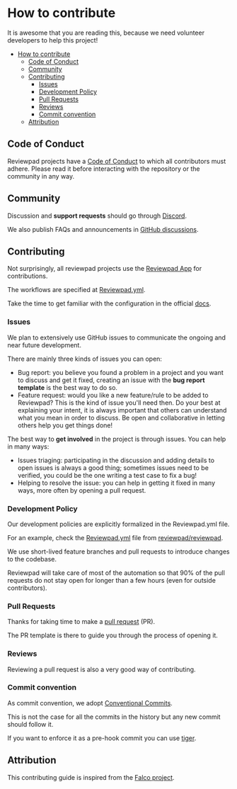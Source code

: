 # How to contribute

It is awesome that you are reading this, because we need volunteer developers to help this project!

- [How to contribute](#how-to-contribute)
  - [Code of Conduct](#code-of-conduct)
  - [Community](#community)
  - [Contributing](#contributing)
    - [Issues](#issues)
    - [Development Policy](#development-policy)
    - [Pull Requests](#pull-requests)
    - [Reviews](#reviews)
    - [Commit convention](#commit-convention)
  - [Attribution](#attribution)

## Code of Conduct

Reviewpad projects have a [Code of Conduct](CODE_OF_CONDUCT.md) to which all contributors must adhere.
Please read it before interacting with the repository or the community in any way.

## Community

Discussion and **support requests** should go through [Discord](http://reviewpad.com/discord).

We also publish FAQs and announcements in [GitHub discussions](https://github.com/reviewpad/reviewpad/discussions).

## Contributing

Not surprisingly, all reviewpad projects use the [Reviewpad App](https://github.com/marketplace/reviewpad) for contributions.

The workflows are specified at [Reviewpad.yml](reviewpad.yml). 

Take the time to get familiar with the configuration in the official [docs](https://docs.reviewpad.com).

### Issues

We plan to extensively use GitHub issues to communicate the ongoing and near future development. 

There are mainly three kinds of issues you can open:

* Bug report: you believe you found a problem in a project and you want to discuss and get it fixed,
  creating an issue with the **bug report template** is the best way to do so.
* Feature request: would you like a new feature/rule to be added to Reviewpad? This is the kind of issue you'll need then.
  Do your best at explaining your intent, it is always important that others can understand what you mean in order to discuss.
  Be open and collaborative in letting others help you get things done!

The best way to **get involved** in the project is through issues. You can help in many ways:

* Issues triaging: participating in the discussion and adding details to open issues is always a good thing;
sometimes issues need to be verified, you could be the one writing a test case to fix a bug!
* Helping to resolve the issue: you can help in getting it fixed in many ways, more often by opening a pull request.

### Development Policy

Our development policies are explicitly formalized in the Reviewpad.yml file. 

For an example, check the [Reviewpad.yml](https://github.com/reviewpad/reviewpad/blob/main/reviewpad.yml) file from [reviewpad/reviewpad](https://github.com/reviewpad).

We use short-lived feature branches and pull requests to introduce changes to the codebase.

Reviewpad will take care of most of the automation so that 90% of the pull requests do not stay open for longer than a few hours (even for outside contributors).

### Pull Requests

Thanks for taking time to make a [pull request](https://help.github.com/articles/about-pull-requests) (PR).

The PR template is there to guide you through the process of opening it.

### Reviews

Reviewing a pull request is also a very good way of contributing.

### Commit convention

As commit convention, we adopt [Conventional Commits](https://www.conventionalcommits.org/en/v1.0.0/).

This is not the case for all the commits in the history but any new commit should follow it.

If you want to enforce it as a pre-hook commit you can use [tiger](https://github.com/marcelosousa/tiger).

## Attribution

This contributing guide is inspired from the [Falco project](https://github.com/falcosecurity/.github/blob/master/CONTRIBUTING.md).
